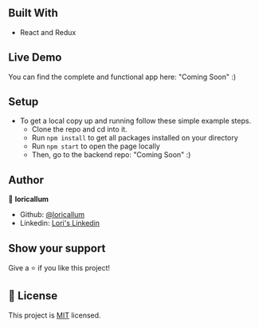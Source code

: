 ## Built With

- React and Redux

## Live Demo

You can find the complete and functional app here: "Coming Soon" :)


## Setup

- To get a local copy up and running follow these simple example steps.
  - Clone the repo and cd into it.
  - Run `npm install` to get all packages installed on your directory
  - Run `npm start` to open the page locally
  - Then, go to the backend repo: "Coming Soon" :)


## Author

👤 **loricallum**

- Github: [@loricallum](https://github.com/loricallum)
- Linkedin: [Lori's Linkedin](https://linkedin.com/loricallum)

## Show your support

Give a ⭐️ if you like this project!

## 📝 License

This project is [MIT](lic.url) licensed.
